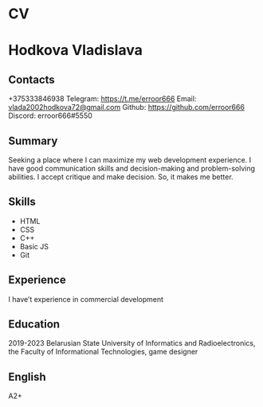 # CV

# Hodkova Vladislava
## Contacts
+375333846938
Telegram: https://t.me/erroor666
Email: vlada2002hodkova72@gmail.com
Github: https://github.com/erroor666
Discord: erroor666#5550
## Summary
Seeking a place where I can maximize my web development experience. I have good communication skills and decision-making and problem-solving abilities. I accept critique and make decision. So, it makes me better.
## Skills
* HTML
* CSS
* C++
* Basic JS
* Git

## Experience
I have’t experience in commercial development
## Education
2019-2023 Belarusian State University of Informatics and Radioelectronics, the Faculty of Informational Technologies, game designer
## English
A2+
